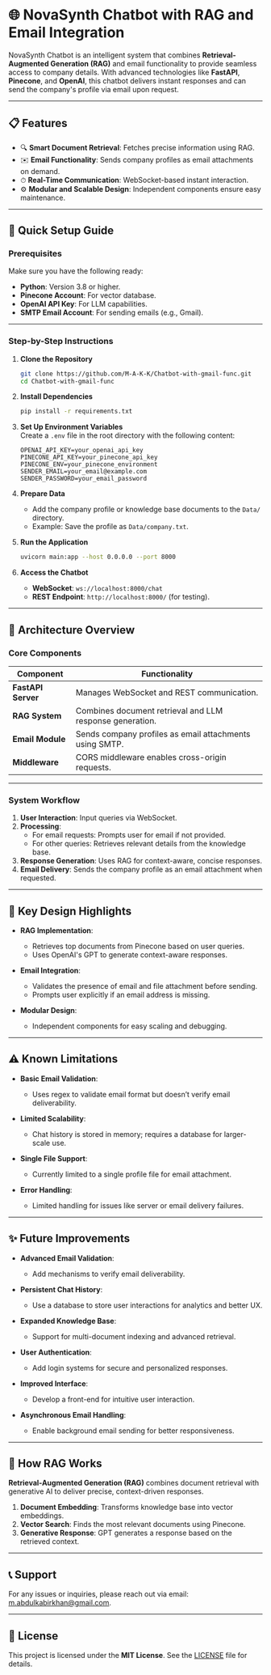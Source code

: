 
# **🌐 NovaSynth Chatbot with RAG and Email Integration**

NovaSynth Chatbot is an intelligent system that combines **Retrieval-Augmented Generation (RAG)** and email functionality to provide seamless access to company details. With advanced technologies like **FastAPI**, **Pinecone**, and **OpenAI**, this chatbot delivers instant responses and can send the company's profile via email upon request.

---

## **📋 Features**

- 🔍 **Smart Document Retrieval**: Fetches precise information using RAG.
- ✉️ **Email Functionality**: Sends company profiles as email attachments on demand.
- ⏱ **Real-Time Communication**: WebSocket-based instant interaction.
- ⚙️ **Modular and Scalable Design**: Independent components ensure easy maintenance.

---

## **🚀 Quick Setup Guide**

### **Prerequisites**

Make sure you have the following ready:
- **Python**: Version 3.8 or higher.
- **Pinecone Account**: For vector database.
- **OpenAI API Key**: For LLM capabilities.
- **SMTP Email Account**: For sending emails (e.g., Gmail).

---

### **Step-by-Step Instructions**

1. **Clone the Repository**  
   ```bash
   git clone https://github.com/M-A-K-K/Chatbot-with-gmail-func.git
   cd Chatbot-with-gmail-func
   ```

2. **Install Dependencies**  
   ```bash
   pip install -r requirements.txt
   ```

3. **Set Up Environment Variables**  
   Create a `.env` file in the root directory with the following content:
   ```env
   OPENAI_API_KEY=your_openai_api_key
   PINECONE_API_KEY=your_pinecone_api_key
   PINECONE_ENV=your_pinecone_environment
   SENDER_EMAIL=your_email@example.com
   SENDER_PASSWORD=your_email_password
   ```

4. **Prepare Data**  
   - Add the company profile or knowledge base documents to the `Data/` directory.
   - Example: Save the profile as `Data/company.txt`.

5. **Run the Application**  
   ```bash
   uvicorn main:app --host 0.0.0.0 --port 8000
   ```

6. **Access the Chatbot**  
   - **WebSocket**: `ws://localhost:8000/chat`  
   - **REST Endpoint**: `http://localhost:8000/` (for testing).

---

## **📐 Architecture Overview**

### **Core Components**

| Component             | Functionality                                                                 |
|------------------------|------------------------------------------------------------------------------|
| **FastAPI Server**     | Manages WebSocket and REST communication.                                   |
| **RAG System**         | Combines document retrieval and LLM response generation.                   |
| **Email Module**       | Sends company profiles as email attachments using SMTP.                    |
| **Middleware**         | CORS middleware enables cross-origin requests.                             |

---

### **System Workflow**

1. **User Interaction**: Input queries via WebSocket.
2. **Processing**:
   - For email requests: Prompts user for email if not provided.
   - For other queries: Retrieves relevant details from the knowledge base.
3. **Response Generation**: Uses RAG for context-aware, concise responses.
4. **Email Delivery**: Sends the company profile as an email attachment when requested.

---

## **🧩 Key Design Highlights**

- **RAG Implementation**:
  - Retrieves top documents from Pinecone based on user queries.
  - Uses OpenAI's GPT to generate context-aware responses.

- **Email Integration**:
  - Validates the presence of email and file attachment before sending.
  - Prompts user explicitly if an email address is missing.

- **Modular Design**:
  - Independent components for easy scaling and debugging.

---

## **⚠ Known Limitations**

- **Basic Email Validation**:  
  - Uses regex to validate email format but doesn’t verify email deliverability.

- **Limited Scalability**:  
  - Chat history is stored in memory; requires a database for larger-scale use.

- **Single File Support**:  
  - Currently limited to a single profile file for email attachment.

- **Error Handling**:  
  - Limited handling for issues like server or email delivery failures.

---

## **✨ Future Improvements**

- **Advanced Email Validation**:  
  - Add mechanisms to verify email deliverability.

- **Persistent Chat History**:  
  - Use a database to store user interactions for analytics and better UX.

- **Expanded Knowledge Base**:  
  - Support for multi-document indexing and advanced retrieval.

- **User Authentication**:  
  - Add login systems for secure and personalized responses.

- **Improved Interface**:  
  - Develop a front-end for intuitive user interaction.

- **Asynchronous Email Handling**:  
  - Enable background email sending for better responsiveness.

---

## **🔬 How RAG Works**

**Retrieval-Augmented Generation (RAG)** combines document retrieval with generative AI to deliver precise, context-driven responses.  

1. **Document Embedding**: Transforms knowledge base into vector embeddings.  
2. **Vector Search**: Finds the most relevant documents using Pinecone.  
3. **Generative Response**: GPT generates a response based on the retrieved context.

---

## **📞 Support**

For any issues or inquiries, please reach out via email: [m.abdulkabirkhan@gmail.com](mailto:m.abdulkabirkhan@gmail.com).

---

## **📜 License**

This project is licensed under the **MIT License**. See the [LICENSE](LICENSE) file for details.
